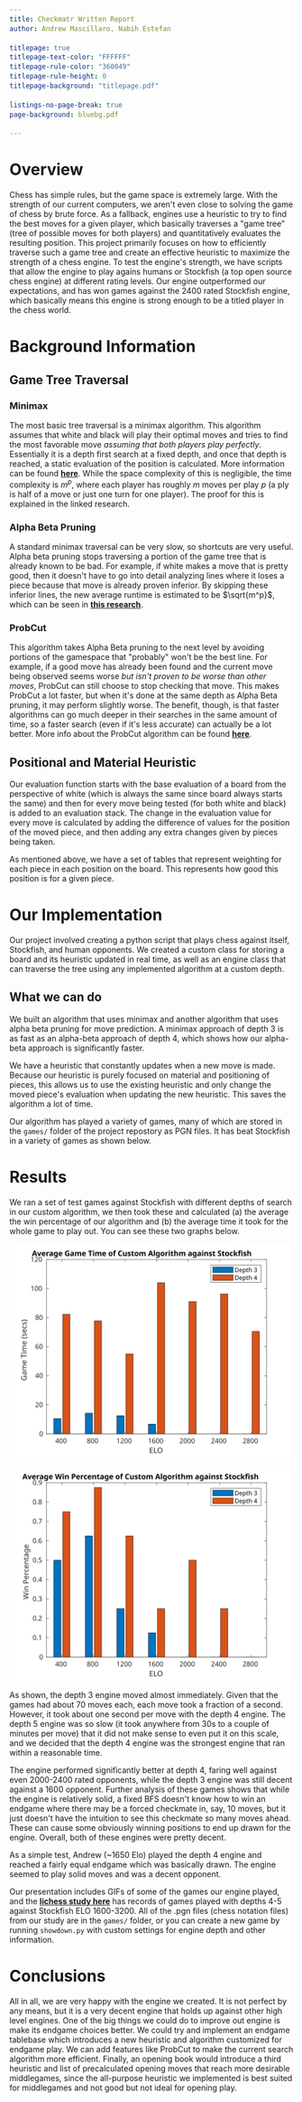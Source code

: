 ```yaml
---
title: Checkmatr Written Report
author: Andrew Mascillaro, Nabih Estefan

titlepage: true
titlepage-text-color: "FFFFFF"
titlepage-rule-color: "360049"
titlepage-rule-height: 0
titlepage-background: "titlepage.pdf"

listings-no-page-break: true
page-background: bluebg.pdf

---
```


# Overview

Chess has simple rules, but the game
space is extremely large. With the strength
of our current computers, we aren't even
close to solving the game of chess by brute force.
As a fallback, engines use a heuristic to
try to find the best moves for a given player,
which basically traverses a "game tree" (tree
of possible moves for both players) and quantitatively
evaluates the resulting position. This project
primarily focuses on how to efficiently
traverse such a game tree and create an effective
heuristic to maximize the strength of a chess engine.
To test the engine's strength, we have scripts
that allow the engine to play agains humans or Stockfish (a top
open source chess engine) at different rating levels.
Our engine outperformed our expectations, and has
won games against the 2400 rated Stockfish engine,
which basically means this engine is strong enough
to be a titled player in the chess world.

# Background Information

## Game Tree Traversal

### Minimax

The most basic tree traversal is a minimax
algorithm. This algorithm assumes that white
and black will play their optimal moves and
tries to find the most favorable move
_assuming that both players play perfectly_.
Essentially it is a depth first search
at a fixed depth, and once that depth is
reached, a static evaluation of the position
is calculated.
More information can be found [**here**](https://www.chessprogramming.org/Minimax).
While the space complexity of this is negligible,
the time complexity is $m^p$, where each
player has roughly $m$ moves per play $p$ (a
ply is half of a move or just one turn for one
player). The proof for this is explained in
the linked research.

### Alpha Beta Pruning

A standard minimax traversal can be very slow,
so shortcuts are very useful.
Alpha beta pruning stops traversing a portion
of the game tree that is already known to be
bad. For example, if white makes a move that
is pretty good, then it doesn't have to
go into detail analyzing lines where it loses
a piece because that move is already proven
inferior. By skipping these inferior lines,
the new average runtime is estimated to be
$\sqrt{m^p}$, which can be seen in
[**this research**](https://www.chessprogramming.org/Alpha-Beta).

### ProbCut

This algorithm takes Alpha Beta pruning
to the next level by avoiding portions
of the gamespace that "probably" won't be
the best line. For example, if a good move has
already been found and the current move
being observed seems worse *but isn't
proven to be worse than other moves*, ProbCut
can still choose to stop checking that move.
This makes ProbCut a lot faster, but when it's done
at the same depth as Alpha Beta pruning, it may
perform slightly worse. The benefit, though, is
that faster algorithms can go much deeper in
their searches in the same amount of time,
so a faster search (even if it's less accurate)
can actually be a lot better. More info about
the ProbCut algorithm can be found [**here**](https://www.chessprogramming.org/ProbCut).

## Positional and Material Heuristic

Our evaluation function starts with the base
evaluation of a board from the perspective of
white (which is always the same since board
always starts the same) and then for every
move being tested (for both white and black)
is added to an evaluation stack. The change
in the evaluation value for every move is
calculated by adding the difference of values
for the position of the moved piece, and then
adding any extra changes given by pieces being
taken.

As mentioned above, we have a set of tables
that represent weighting for each piece in
each position on the board. This represents
how good this position is for a given piece.

# Our Implementation

Our project involved creating a python script that
plays chess against itself, Stockfish, and human opponents.
We created a custom class for storing a board and its
heuristic updated in real time, as well as an engine
class that can traverse the tree using any implemented algorithm
at a custom depth.

## What we can do

We built an algorithm that uses minimax
and another algorithm that uses alpha beta
pruning for move prediction. A minimax approach
of depth 3 is as fast as an alpha-beta approach
of depth 4, which shows how our alpha-beta approach
is significantly faster.

We have a heuristic that constantly updates when a new
move is made. Because our heuristic is purely focused
on material and positioning of pieces, this allows us to use
the existing heuristic and only change the moved piece's
evaluation when updating the new heuristic. This saves the
algorithm a lot of time.

Our algorithm has played a variety of games, many
of which are stored in the `games/` folder of the project
repostory as PGN files. It has beat Stockfish in a variety of games
as shown below.

# Results

We ran a set of test games against Stockfish
with different depths of search in our custom algorithm,
we then took these and calculated (a) the average the win
percentage of our algorithm and (b) the average time it
took for the whole game to play out.
You can see these two graphs below.

![Game Time Graph](../data/AvgTime.svg)

![Win Percentage Graph](../data/AvgWin.svg)

As shown, the depth 3 engine moved almost immediately.
Given that the games had about 70 moves each, each move took
a fraction of a second. However, it took about one second per
move with the depth 4 engine. The depth 5 engine was so slow 
(it took anywhere from 30s to a couple of minutes per move) that
it did not make sense to even put it on this scale, and
we decided that the depth 4 engine was the strongest
engine that ran within a reasonable time.

The engine performed significantly better at depth 4,
faring well against even 2000-2400 rated opponents, while
the depth 3 engine was still decent against a 1600 opponent.
Further analysis of these games shows that while the
engine is relatively solid, a fixed BFS doesn't know how to
win an endgame where there may be a forced checkmate in,
say, 10 moves, but it just doesn't have the intuition
to see this checkmate so many moves ahead. These can cause
some obviously winning positions to end up drawn for the
engine. Overall, both of these engines were pretty decent.

As a simple test, Andrew (~1650 Elo) played the depth 4
engine and reached a fairly equal endgame which was basically
drawn. The engine seemed to play solid moves and was
a decent opponent.

Our presentation includes GIFs of some of the games
our engine played, and the [**lichess study here**](https://lichess.org/study/MKYC0bO4)
has records of games played with depths 4-5 against Stockfish
ELO 1600-3200. All of the .pgn files (chess notation files)
from our study are in the `games/` folder, or you can
create a new game by running `showdown.py` with custom
settings for engine depth and other information.

<!---

![Win Percentage Graph](../data/1619924817.gif)
--->
# Conclusions

All in all, we are very happy with the engine we
created. It is not perfect by any means,
but it is a very decent engine that holds up against
other high level engines. One of the big things we
could do to improve out engine is make its endgame
choices better. We could try and implement an endgame
tablebase which introduces a new heuristic and algorithm
customized for endgame play. We can add features like
ProbCut to make the current search algorithm more efficient.
Finally, an opening book would introduce a third heuristic
and list of precalculated opening moves that reach more
desirable middlegames, since the all-purpose heuristic
we implemented is best suited for middlegames and not
good but not ideal for opening play.
